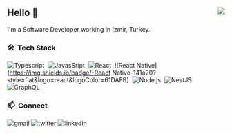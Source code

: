## Hello 👋 <img align="right" src="https://komarev.com/ghpvc/?username=yildirayunlu&color=51c2d5">

I'm a Software Developer working in Izmir, Turkey.


### 🛠 &nbsp;Tech Stack
![Typescript](https://img.shields.io/badge/-TypeScript-141a20?style=flat&logo=Typescript&logoColor=3178C6)&nbsp;
![JavasSript](https://img.shields.io/badge/-JavaScript-141a20?style=flat&logo=Javascript&logoColor=FCDC00)&nbsp;
![React](https://img.shields.io/badge/-React-141a20?style=flat&logo=react&logoColor=61DAFB)&nbsp;
![React Native](https://img.shields.io/badge/-React Native-141a20?style=flat&logo=react&logoColor=61DAFB)&nbsp;
![Node.js](https://img.shields.io/badge/-Node.js-141a20?style=flat&logo=Node.js&logoColor=75AC63)&nbsp;
![NestJS](https://img.shields.io/badge/-NestJs-141a20?style=flat&logo=nestjs&logoColor=E0234E)&nbsp;
![GraphQL](https://img.shields.io/badge/-GraphQL-141a20?style=flat&logo=graphql&logoColor=E00097)&nbsp;

### 📫 &nbsp;Connect
[![gmail](https://img.shields.io/badge/-yildirayyunlu@gmail.com-D14836?style=flat&logo=Gmail&logoColor=white)](mailto:yildirayunlu@gmail.com)
[![twitter](https://img.shields.io/badge/-yildirayunlu-1DA1F2?style=flat&logo=twitter&logoColor=white)](https://twitter.com/yildirayunlu)
[![linkedin](https://img.shields.io/badge/-yildirayunlu-0A66C2?style=flat&logo=linkedin&logoColor=white)](https://www.linkedin.com/in/yildirayunlu)
